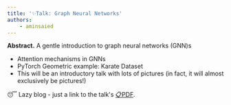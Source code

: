 ```yaml
---
title: '✨Talk: Graph Neural Networks'
authors:
    - aminsaied
---
```


**Abstract.** A gentle introduction to graph neural networks (GNN)s

- Attention mechanisms in GNNs
- PyTorch Geometric example: Karate Dataset
- This will be an introductory talk with lots of pictures (in fact, it 
  will almost exclusively be pictures!)

<!--truncate-->

😴 Lazy blog - just a link to the talk's [📋PDF](2021-08-19-deck.pdf).